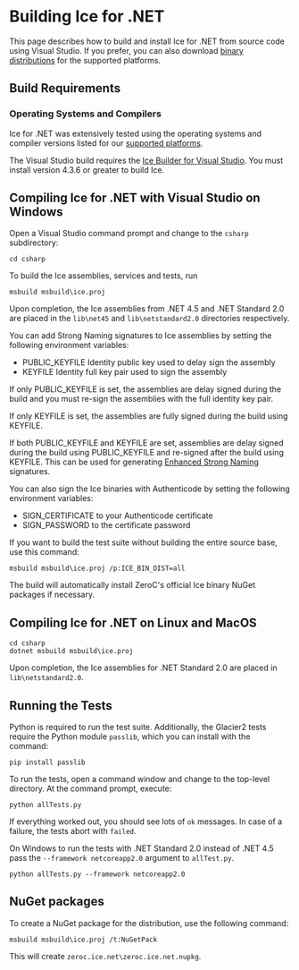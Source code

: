 # Building Ice for .NET

This page describes how to build and install Ice for .NET from source code using
Visual Studio. If you prefer, you can also download [binary distributions][1]
for the supported platforms.

## Build Requirements

### Operating Systems and Compilers

Ice for .NET was extensively tested using the operating systems and compiler
versions listed for our [supported platforms][2].

The Visual Studio build requires the [Ice Builder for Visual Studio][3]. You must
install version 4.3.6 or greater to build Ice.

## Compiling Ice for .NET with Visual Studio on Windows

Open a Visual Studio command prompt and change to the `csharp` subdirectory:

    cd csharp

To build the Ice assemblies, services and tests, run

    msbuild msbuild\ice.proj

Upon completion, the Ice assemblies from .NET 4.5 and .NET Standard 2.0 are
placed in the `lib\net45` and `lib\netstandard2.0` directories respectively.

You can add Strong Naming signatures to Ice assemblies by setting the following
environment variables:

 - PUBLIC_KEYFILE Identity public key used to delay sign the assembly
 - KEYFILE Identity full key pair used to sign the assembly

If only PUBLIC_KEYFILE is set, the assemblies are delay signed during the build
and you must re-sign the assemblies with the full identity key pair.

If only KEYFILE is set, the assemblies are fully signed during the build using
KEYFILE.

If both PUBLIC_KEYFILE and KEYFILE are set, assemblies are delay signed during
the build using PUBLIC_KEYFILE and re-signed after the build using KEYFILE.
This can be used for generating [Enhanced Strong Naming](3) signatures.

You can also sign the Ice binaries with Authenticode by setting the following
environment variables:

 - SIGN_CERTIFICATE to your Authenticode certificate
 - SIGN_PASSWORD to the certificate password

If you want to build the test suite without building the entire source base, use
this command:

```
msbuild msbuild\ice.proj /p:ICE_BIN_DIST=all
```

The build will automatically install ZeroC's official Ice binary NuGet packages
if necessary.

## Compiling Ice for .NET on Linux and MacOS

```
cd csharp
dotnet msbuild msbuild\ice.proj
```

Upon completion, the Ice assemblies for .NET Standard 2.0 are placed in
`lib\netstandard2.0`.

## Running the Tests

Python is required to run the test suite. Additionally, the Glacier2 tests
require the Python module `passlib`, which you can install with the command:

```
pip install passlib
```

To run the tests, open a command window and change to the top-level directory.
At the command prompt, execute:

```
python allTests.py
```

If everything worked out, you should see lots of `ok` messages. In case of a
failure, the tests abort with `failed`.

On Windows to run the tests with .NET Standard 2.0 instead of .NET 4.5 pass the
`--framework netcoreapp2.0` argument to `allTest.py`.

```
python allTests.py --framework netcoreapp2.0
```

## NuGet packages

To create a NuGet package for the distribution, use the following command:

    msbuild msbuild\ice.proj /t:NuGetPack

This will create `zeroc.ice.net\zeroc.ice.net.nupkg`.

[1]: https://zeroc.com/distributions/ice
[2]: https://doc.zeroc.com/display/Rel/Supported+Platforms+for+Ice+3.7.0
[3]: https://github.com/zeroc-ice/ice-builder-visualstudio
[4]: https://docs.microsoft.com/en-us/dotnet/framework/app-domains/enhanced-strong-naming
